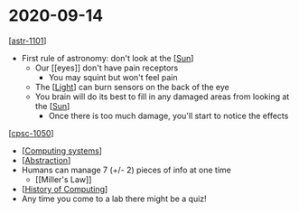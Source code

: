 # 2020-09-14

[[astr-1101]]

- First rule of astronomy: don't look at the [[Sun]]
  - Our [[eyes]] don't have pain receptors
    - You may squint but won't feel pain
  - The [[Light]] can burn sensors on the back of the eye
  - You brain will do its best to fill in any damaged areas from looking at the [[Sun]]
    - Once there is too much damage, you'll start to notice the effects

[[cpsc-1050]]

- [[Computing systems]]
- [[Abstraction]]
- Humans can manage 7 (+/- 2) pieces of info at one time
  - [[Miller's Law]]
- [[History of Computing]]
- Any time you come to a lab there might be a quiz!

[//begin]: # "Autogenerated link references for markdown compatibility"
[astr-1101]: astr-1101 "ASTR 1101 - Intro to the Solar System"
[Sun]: sun "Sun"
[Light]: light "Light"
[cpsc-1050]: cpsc-1050 "CPSC 1050 - Introduction to Computer Science"
[Computing systems]: computing-systems "Computing Systems"
[Abstraction]: abstraction "Abstraction"
[History of Computing]: history-of-computing "History"
[//end]: # "Autogenerated link references"
